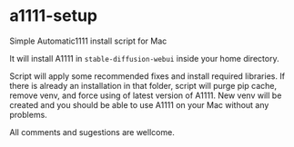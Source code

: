 # a1111-setup
Simple Automatic1111 install script for Mac

It will install A1111 in `stable-diffusion-webui` inside your home directory.

Script will apply some recommended fixes and install required libraries. If there is already an installation in that folder, script will purge pip cache, remove venv, and force using of latest version of A1111. New venv will be created and you should be able to use A1111 on your Mac without any problems.

All comments and sugestions are wellcome.
